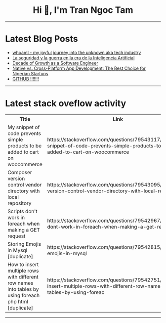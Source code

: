 <h1 align="center">Hi 👋, I'm Tran Ngoc Tam</h1>

---

# Latest Blog Posts 
<!-- BLOG-POST-LIST:START -->
- [whoamI - my joyful journey into the unknown aka tech industry](https://dev.to/alexandrammr/whoami-my-joyful-journey-into-the-unknown-aka-tech-industry-1fd6)
- [La seguridad y la guerra en la era de la Inteligencia Artificial](https://dev.to/j0rgear/la-seguridad-y-la-guerra-en-la-era-de-la-inteligencia-artificial-4ooc)
- [Decade of Growth as a Software Engineer](https://dev.to/manideep_ami/decade-of-growth-as-a-software-engineer-3998)
- [Native vs. Cross-Platform App Development: The Best Choice for Nigerian Startups](https://dev.to/raji_moshood_ee3a4c2638f6/native-vs-cross-platform-app-development-the-best-choice-for-nigerian-startups-2k63)
- [GITHUB !!!!!!!](https://dev.to/vipulsc1/github--agf)
<!-- BLOG-POST-LIST:END -->

---

# Latest stack oveflow activity
<table>
  <tr><th>Title</th><th>Link</th></tr>
  <!-- STACKOVERFLOW:START --><tr><td>My snippet of code prevents simple products to be added to cart on woocommerce</td><td>https://stackoverflow.com/questions/79543117/my-snippet-of-code-prevents-simple-products-to-be-added-to-cart-on-woocommerce</td></tr><tr><td>Composer version control vendor directory with local repository</td><td>https://stackoverflow.com/questions/79543095/composer-version-control-vendor-directory-with-local-repository</td></tr><tr><td>Scripts don&#39;t work in foreach when making a GET request</td><td>https://stackoverflow.com/questions/79542967/scripts-dont-work-in-foreach-when-making-a-get-request</td></tr><tr><td>Storing Emojis in Mysql [duplicate]</td><td>https://stackoverflow.com/questions/79542815/storing-emojis-in-mysql</td></tr><tr><td>How to insert multiple rows with different row names into tables by using foreach php html [duplicate]</td><td>https://stackoverflow.com/questions/79542751/how-to-insert-multiple-rows-with-different-row-names-into-tables-by-using-foreac</td></tr><!-- STACKOVERFLOW:END -->
</table>

---


